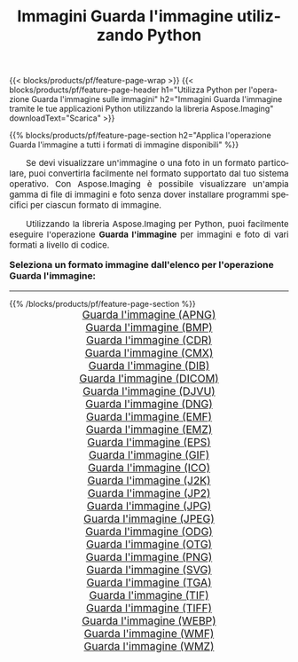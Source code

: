 ﻿---
title: Immagini Guarda l'immagine utilizzando Python 
weight: 3920
url: /it/python-net/viewer/ 
lang: it
langdirlevel: 2
locales: zh-hans,ja,it,ru,de,es,fr,nl,id,lt,pl,pt,vi,tr,ko,zh-hant,ar,hi,th,sv,cs,uk,he
description: Applicazione della libreria Aspose.Imaging alle immagini e alle foto di Guarda l'immagine utilizzando le tue applicazioni Python e le API del server.
---

{{< blocks/products/pf/feature-page-wrap >}}
{{< blocks/products/pf/feature-page-header h1="Utilizza Python per l'operazione Guarda l'immagine sulle immagini" h2="Immagini Guarda l'immagine tramite le tue applicazioni Python utilizzando la libreria Aspose.Imaging" downloadText="Scarica" >}}


{{% blocks/products/pf/feature-page-section  h2="Applica l'operazione Guarda l'immagine a tutti i formati di immagine disponibili" %}}
<p align="justify" style="text-indent:2em;font-size:15px;">
Se devi visualizzare un'immagine o una foto in un formato particolare, puoi convertirla facilmente nel formato supportato dal tuo sistema operativo. Con Aspose.Imaging è possibile visualizzare un'ampia gamma di file di immagini e foto senza dover installare programmi specifici per ciascun formato di immagine.
</p>
<p align="justify" style="text-indent:2em;font-size:15px;">
Utilizzando la libreria Aspose.Imaging per Python, puoi facilmente eseguire l'operazione <b>Guarda l'immagine</b> per immagini e foto di vari formati a livello di codice.
</p>
<h3 style="margin-top:16px;">
Seleziona un formato immagine dall'elenco per l'operazione Guarda l'immagine:
</h3>
<hr/>
{{% /blocks/products/pf/feature-page-section %}}
<div class="container-fluid productfamilypage bg-gray">
    <div class="convertypes bg-gray agp-content section">
        <div class="container">
		<div class="row other-converters" style="gap: 10px;font-size: 19px;text-align:center;">
		    <div class='col-md-3 other-converter remove-lp remove-rp'><a href="/imaging/it/python-net/viewer/apng/" style="padding:15px;">Guarda l'immagine (APNG)</a></div><div class='col-md-3 other-converter remove-lp remove-rp'><a href="/imaging/it/python-net/viewer/bmp/" style="padding:15px;">Guarda l'immagine (BMP)</a></div><div class='col-md-3 other-converter remove-lp remove-rp'><a href="/imaging/it/python-net/viewer/cdr/" style="padding:15px;">Guarda l'immagine (CDR)</a></div><div class='col-md-3 other-converter remove-lp remove-rp'><a href="/imaging/it/python-net/viewer/cmx/" style="padding:15px;">Guarda l'immagine (CMX)</a></div><div class='col-md-3 other-converter remove-lp remove-rp'><a href="/imaging/it/python-net/viewer/dib/" style="padding:15px;">Guarda l'immagine (DIB)</a></div><div class='col-md-3 other-converter remove-lp remove-rp'><a href="/imaging/it/python-net/viewer/dicom/" style="padding:15px;">Guarda l'immagine (DICOM)</a></div><div class='col-md-3 other-converter remove-lp remove-rp'><a href="/imaging/it/python-net/viewer/djvu/" style="padding:15px;">Guarda l'immagine (DJVU)</a></div><div class='col-md-3 other-converter remove-lp remove-rp'><a href="/imaging/it/python-net/viewer/dng/" style="padding:15px;">Guarda l'immagine (DNG)</a></div><div class='col-md-3 other-converter remove-lp remove-rp'><a href="/imaging/it/python-net/viewer/emf/" style="padding:15px;">Guarda l'immagine (EMF)</a></div><div class='col-md-3 other-converter remove-lp remove-rp'><a href="/imaging/it/python-net/viewer/emz/" style="padding:15px;">Guarda l'immagine (EMZ)</a></div><div class='col-md-3 other-converter remove-lp remove-rp'><a href="/imaging/it/python-net/viewer/eps/" style="padding:15px;">Guarda l'immagine (EPS)</a></div><div class='col-md-3 other-converter remove-lp remove-rp'><a href="/imaging/it/python-net/viewer/gif/" style="padding:15px;">Guarda l'immagine (GIF)</a></div><div class='col-md-3 other-converter remove-lp remove-rp'><a href="/imaging/it/python-net/viewer/ico/" style="padding:15px;">Guarda l'immagine (ICO)</a></div><div class='col-md-3 other-converter remove-lp remove-rp'><a href="/imaging/it/python-net/viewer/j2k/" style="padding:15px;">Guarda l'immagine (J2K)</a></div><div class='col-md-3 other-converter remove-lp remove-rp'><a href="/imaging/it/python-net/viewer/jp2/" style="padding:15px;">Guarda l'immagine (JP2)</a></div><div class='col-md-3 other-converter remove-lp remove-rp'><a href="/imaging/it/python-net/viewer/jpg/" style="padding:15px;">Guarda l'immagine (JPG)</a></div><div class='col-md-3 other-converter remove-lp remove-rp'><a href="/imaging/it/python-net/viewer/jpeg/" style="padding:15px;">Guarda l'immagine (JPEG)</a></div><div class='col-md-3 other-converter remove-lp remove-rp'><a href="/imaging/it/python-net/viewer/odg/" style="padding:15px;">Guarda l'immagine (ODG)</a></div><div class='col-md-3 other-converter remove-lp remove-rp'><a href="/imaging/it/python-net/viewer/otg/" style="padding:15px;">Guarda l'immagine (OTG)</a></div><div class='col-md-3 other-converter remove-lp remove-rp'><a href="/imaging/it/python-net/viewer/png/" style="padding:15px;">Guarda l'immagine (PNG)</a></div><div class='col-md-3 other-converter remove-lp remove-rp'><a href="/imaging/it/python-net/viewer/svg/" style="padding:15px;">Guarda l'immagine (SVG)</a></div><div class='col-md-3 other-converter remove-lp remove-rp'><a href="/imaging/it/python-net/viewer/tga/" style="padding:15px;">Guarda l'immagine (TGA)</a></div><div class='col-md-3 other-converter remove-lp remove-rp'><a href="/imaging/it/python-net/viewer/tif/" style="padding:15px;">Guarda l'immagine (TIF)</a></div><div class='col-md-3 other-converter remove-lp remove-rp'><a href="/imaging/it/python-net/viewer/tiff/" style="padding:15px;">Guarda l'immagine (TIFF)</a></div><div class='col-md-3 other-converter remove-lp remove-rp'><a href="/imaging/it/python-net/viewer/webp/" style="padding:15px;">Guarda l'immagine (WEBP)</a></div><div class='col-md-3 other-converter remove-lp remove-rp'><a href="/imaging/it/python-net/viewer/wmf/" style="padding:15px;">Guarda l'immagine (WMF)</a></div><div class='col-md-3 other-converter remove-lp remove-rp'><a href="/imaging/it/python-net/viewer/wmz/" style="padding:15px;">Guarda l'immagine (WMZ)</a></div>
                </div>
        </div>
    </div>
</div>
<br/>
